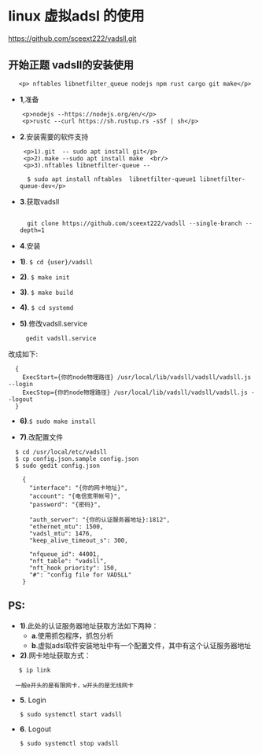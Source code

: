 <h1>linux 虚拟adsl 的使用 </h1>

  https://github.com/sceext222/vadsll.git 


## 开始正题 vadsll的安装使用 ##

```
   <p> nftables libnetfilter_queue nodejs npm rust cargo git make</p>
```


+ **1**,准备
```
	<p>nodejs --https://nodejs.org/en/</p>
  	<p>rustc --curl https://sh.rustup.rs -sSf | sh</p>
```

+ **2**.安装需要的软件支持
  ```
   <p>1).git  -- sudo apt install git</p>
   <p>2).make --sudo apt install make  <br/>
   <p>3).nftables libnetfilter-queue -- 

	$ sudo apt install nftables  libnetfilter-queue1 libnetfilter-queue-dev</p>
  ```

+ **3**.获取vadsll 
  ```

    git clone https://github.com/sceext222/vadsll --single-branch --depth=1

  ```

+ **4**.安装
+ **1)**. 
	```$ cd {user}/vadsll```
+ **2)**. 
	```$ make init```
+ **3)**. 
	```$ make build``` 
+ **4)**. ```$ cd systemd```
+ **5)**.修改vadsll.service
```
     gedit vadsll.service
```
  改成如下: 
```
  {
    ExecStart={你的node物理路径} /usr/local/lib/vadsll/vadsll/vadsll.js --login
    ExecStop={你的node物理路径} /usr/local/lib/vadsll/vadsll/vadsll.js --logout
  }
```

+ **6)**.``` $ sudo make install ```

+ **7)**.改配置文件

```
  $ cd /usr/local/etc/vadsll
  $ cp config.json.sample config.json
  $ sudo gedit config.json

    {
      "interface": "{你的网卡地址}",
      "account": "{电信宽带帐号}",
      "password": "{密码}",

      "auth_server": "{你的认证服务器地址}:1812",
      "ethernet_mtu": 1500,
      "vadsl_mtu": 1476,
      "keep_alive_timeout_s": 300,

      "nfqueue_id": 44001,
      "nft_table": "vadsll",
      "nft_hook_priority": 150,
      "#": "config file for VADSLL"
    }
```

## PS: ##

+ **1)**.此处的认证服务器地址获取方法如下两种：
  + **a**.使用抓包程序，抓包分析
  + **b**.虚拟adsl软件安装地址中有一个配置文件，其中有这个认证服务器地址
+ **2)**.网卡地址获取方式：
```
   $ ip link

  一般e开头的是有限网卡，w开头的是无线网卡
```
+ **5**. Login

  ```
  $ sudo systemctl start vadsll
  ```

+ **6**. Logout

  ```
  $ sudo systemctl stop vadsll
  ```
